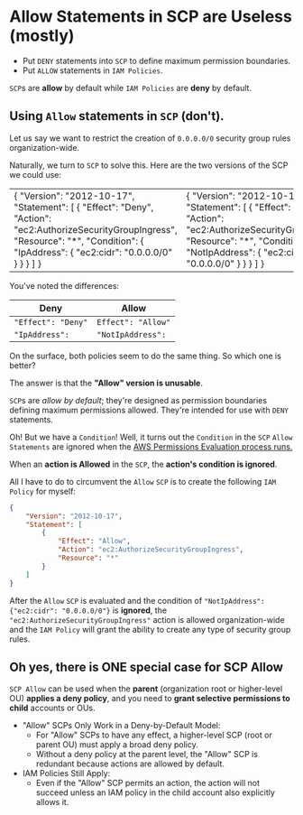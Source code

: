 # Allow Statements in SCP are Useless (mostly)

<tldr>
    <ul>
    <li>Put <code>DENY</code> statements into <code>SCP</code> to define maximum permission boundaries.</li>
    <li>Put <code>ALLOW</code> statements in <code>IAM Policies</code>.</li>
    </ul>
</tldr>

`SCP`s are **allow** by default while `IAM Policies` are **deny** by default.

## Using `Allow` statements in `SCP` (don't).

Let us say we want to restrict the creation of `0.0.0.0/0` security group rules organization-wide.

Naturally, we turn to `SCP` to solve this. Here are the two versions of the SCP we could use:
<table>
    <tr>
        <td>
            <code-block lang="json">
                {
                    "Version": "2012-10-17",
                    "Statement": [
                        {
                            "Effect": "Deny",
                            "Action": "ec2:AuthorizeSecurityGroupIngress",
                            "Resource": "*",
                            "Condition": {
                                "IpAddress": {
                                    "ec2:cidr": "0.0.0.0/0"
                                }
                            }
                        }
                    ]
                }
            </code-block>
        </td>
        <td>
            <code-block lang="JSON">
                {
                    "Version": "2012-10-17",
                    "Statement": [
                        {
                            "Effect": "Allow",
                            "Action": "ec2:AuthorizeSecurityGroupIngress",
                            "Resource": "*",
                            "Condition": {
                                "NotIpAddress": {
                                    "ec2:cidr": "0.0.0.0/0"
                                }
                            }
                        }
                    ]
                }
            </code-block>
        </td>
    </tr>
</table>

You've noted the differences:

| Deny               | Allow              |
|--------------------|--------------------|
| `"Effect": "Deny"` | `Effect": "Allow"` |
| `"IpAddress":`     | `"NotIpAddress":`  |

On the surface, both policies seem to do the same thing. So which one is better? 

The answer is that the **"Allow" version is unusable**.

`SCP`s are _allow by default_; they're designed as permission boundaries defining maximum permissions allowed.
They're intended for use with `DENY` statements.

Oh! But we have a `Condition`! Well, it turns out the `Condition` in the `SCP` `Allow Statements` are ignored when the [AWS Permissions Evaluation process runs.](AWS-Permission-Evaluation.md)

When an **action is Allowed** in the `SCP`, the **action's condition is ignored**.

All I have to do to circumvent the `Allow` `SCP` is to create the following `IAM Policy` for myself:
```json
{
    "Version": "2012-10-17",
    "Statement": [
        {
            "Effect": "Allow",
            "Action": "ec2:AuthorizeSecurityGroupIngress",
            "Resource": "*"
        }
    ]
}
```
After the `Allow` `SCP` is evaluated and the condition of `"NotIpAddress": {"ec2:cidr": "0.0.0.0/0"}` is **ignored**, 
the `"ec2:AuthorizeSecurityGroupIngress"` action is allowed organization-wide and the `IAM Policy` will 
grant the ability to create any type of security group rules.

## Oh yes, there is ONE special case for SCP Allow

`SCP Allow` can be used when the **parent** (organization root or higher-level OU) **applies a deny policy**, 
and you need to **grant selective permissions to child** accounts or OUs.

* "Allow" SCPs Only Work in a Deny-by-Default Model:
    * For "Allow" SCPs to have any effect, a higher-level SCP (root or parent OU) must apply a broad deny policy.
    * Without a deny policy at the parent level, the "Allow" SCP is redundant because actions are allowed by default.
* IAM Policies Still Apply:
    * Even if the "Allow" SCP permits an action, the action will not succeed unless an IAM policy in the child account also explicitly allows it.
